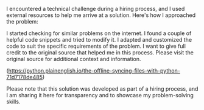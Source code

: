 I encountered a technical challenge during a hiring process, and I used external resources to help me arrive at a solution. Here's how I approached the problem:

I started checking for similar problems on the internet.
I found a couple of helpful code snippets and tried to modify it.
I adapted and customized the code to suit the specific requirements of the problem.
I want to give full credit to the original source that helped me in this process. Please visit the original source for additional context and information.

(https://python.plainenglish.io/the-offline-syncing-files-with-python-71d7178de485)

Please note that this solution was developed as part of a hiring process, and I am sharing it here for transparency and to showcase my problem-solving skills.
